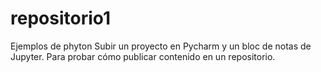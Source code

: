 # repositorio1

Ejemplos de phyton
Subir un proyecto en Pycharm y un bloc de notas de Jupyter.
Para probar cómo publicar contenido en un repositorio.
